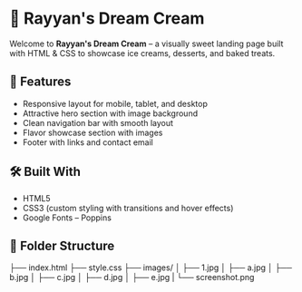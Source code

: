 # 🍦 Rayyan's Dream Cream

Welcome to **Rayyan's Dream Cream** – a visually sweet landing page built with HTML & CSS to showcase ice creams, desserts, and baked treats.

## 🚀 Features

- Responsive layout for mobile, tablet, and desktop
- Attractive hero section with image background
- Clean navigation bar with smooth layout
- Flavor showcase section with images
- Footer with links and contact email

## 🛠️ Built With

- HTML5
- CSS3 (custom styling with transitions and hover effects)
- Google Fonts – Poppins

## 📁 Folder Structure
├── index.html
├── style.css
├── images/
│ ├── 1.jpg
│ ├── a.jpg
│ ├── b.jpg
│ ├── c.jpg
│ ├── d.jpg
│ ├── e.jpg
| └── screenshot.png

